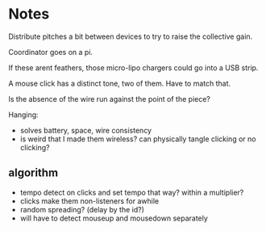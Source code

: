 Notes
=====

Distribute pitches a bit between devices to try to raise the collective gain.

Coordinator goes on a pi.

If these arent feathers, those micro-lipo chargers could go into a USB strip.

A mouse click has a distinct tone, two of them. Have to match that.

Is the absence of the wire run against the point of the piece?


Hanging:
- solves battery, space, wire consistency
- is weird that I made them wireless? can physically tangle clicking or no clicking?



## algorithm

- tempo detect on clicks and set tempo that way? within a multiplier?
- clicks make them non-listeners for awhile
- random spreading? (delay by the id?)
- will have to detect mouseup and mousedown separately